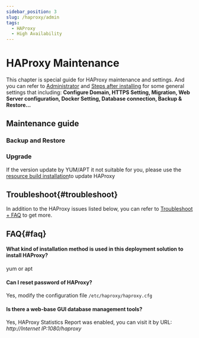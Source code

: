 ```yaml
---
sidebar_position: 3
slug: /haproxy/admin
tags:
  - HAProxy
  - High Availability
---
```


# HAProxy Maintenance

This chapter is special guide for HAProxy maintenance and settings. And you can refer to [Administrator](../administrator) and [Steps after installing](../install/setup) for some general settings that including: **Configure Domain, HTTPS Setting, Migration, Web Server configuration, Docker Setting, Database connection, Backup & Restore...**  

## Maintenance guide

### Backup and Restore   

### Upgrade

If the version update by YUM/APT it not suitable for you, please use the [resource build installation](https://github.com/haproxy/haproxy/blob/master/INSTALL)to update HAProxy

## Troubleshoot{#troubleshoot}

In addition to the HAProxy issues listed below, you can refer to [Troubleshoot + FAQ](../troubleshoot) to get more.  

## FAQ{#faq}
  
#### What kind of installation method is used in this deployment solution to install HAProxy?

yum or apt
  
#### Can I reset password of HAProxy?

Yes, modify the configuration file `/etc/haproxy/haproxy.cfg`
  
#### Is there a web-base GUI database management tools?

Yes, HAProxy Statistics Report was enabled, you can visit it by URL: *http://Internet IP:1080/haproxy*